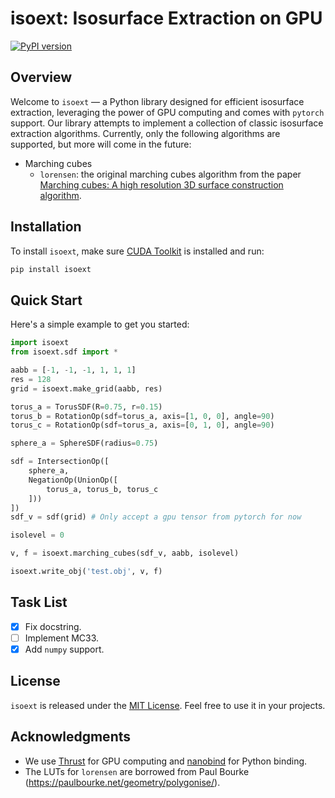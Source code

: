 
# isoext: Isosurface Extraction on GPU
[![PyPI version](https://badge.fury.io/py/isoext.svg?kill_cache=1)](https://badge.fury.io/py/isoext)
## Overview

Welcome to `isoext` — a Python library designed for efficient isosurface extraction, leveraging the power of GPU computing and comes with `pytorch` support. Our library attempts to implement a collection of classic isosurface extraction algorithms. Currently, only the following algorithms are supported, but more will come in the future:
* Marching cubes
  * `lorensen`: the original marching cubes algorithm from the paper [Marching cubes: A high resolution 3D surface construction algorithm](https://dl.acm.org/doi/10.1145/37402.37422).

## Installation

To install `isoext`, make sure [CUDA Toolkit](https://developer.nvidia.com/cuda-toolkit) is installed and run:

```bash
pip install isoext
```

## Quick Start

Here's a simple example to get you started:

```python
import isoext
from isoext.sdf import *

aabb = [-1, -1, -1, 1, 1, 1]
res = 128
grid = isoext.make_grid(aabb, res)

torus_a = TorusSDF(R=0.75, r=0.15)
torus_b = RotationOp(sdf=torus_a, axis=[1, 0, 0], angle=90)
torus_c = RotationOp(sdf=torus_a, axis=[0, 1, 0], angle=90)

sphere_a = SphereSDF(radius=0.75)

sdf = IntersectionOp([
    sphere_a, 
    NegationOp(UnionOp([
        torus_a, torus_b, torus_c
    ]))
])
sdf_v = sdf(grid) # Only accept a gpu tensor from pytorch for now

isolevel = 0

v, f = isoext.marching_cubes(sdf_v, aabb, isolevel)

isoext.write_obj('test.obj', v, f)
```

## Task List
- [x] Fix docstring.
- [ ] Implement MC33.
- [x] Add `numpy` support.

## License

`isoext` is released under the [MIT License](LICENSE). Feel free to use it in your projects.

## Acknowledgments
* We use [Thrust](https://developer.nvidia.com/thrust) for GPU computing and [nanobind](https://github.com/wjakob/nanobind) for Python binding. 
* The LUTs for `lorensen` are borrowed from Paul Bourke (https://paulbourke.net/geometry/polygonise/).
